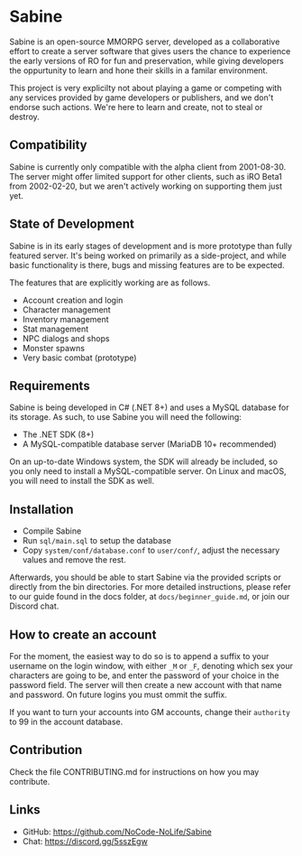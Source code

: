 Sabine
=============================================================================

Sabine is an open-source MMORPG server, developed as a collaborative effort
to create a server software that gives users the chance to experience the
early versions of RO for fun and preservation, while giving developers the
oppurtunity to learn and hone their skills in a familar environment.

This project is very explicilty not about playing a game or competing
with any services provided by game developers or publishers, and we don't
endorse such actions. We're here to learn and create, not to steal or
destroy.

Compatibility
-----------------------------------------------------------------------------

Sabine is currently only compatible with the alpha client from 2001-08-30.
The server might offer limited support for other clients, such as iRO
Beta1 from 2002-02-20, but we aren't actively working on supporting them
just yet.

State of Development
-----------------------------------------------------------------------------

Sabine is in its early stages of development and is more prototype than
fully featured server. It's being worked on primarily as a side-project,
and while basic functionality is there, bugs and missing features are
to be expected.

The features that are explicitly working are as follows.
- Account creation and login
- Character management
- Inventory management
- Stat management
- NPC dialogs and shops
- Monster spawns
- Very basic combat (prototype)

Requirements
-----------------------------------------------------------------------------

Sabine is being developed in C# (.NET 8+) and uses a MySQL database for
its storage. As such, to use Sabine you will need the following:

- The .NET SDK (8+)
- A MySQL-compatible database server (MariaDB 10+ recommended)

On an up-to-date Windows system, the SDK will already be included,
so you only need to install a MySQL-compatible server. On Linux and
macOS, you will need to install the SDK as well.

Installation
-----------------------------------------------------------------------------

* Compile Sabine
* Run `sql/main.sql` to setup the database
* Copy `system/conf/database.conf` to `user/conf/`,
  adjust the necessary values and remove the rest.

Afterwards, you should be able to start Sabine via the provided scripts or
directly from the bin directories. For more detailed instructions, please
refer to our guide found in the docs folder, at `docs/beginner_guide.md`,
or join our Discord chat.

How to create an account
-----------------------------------------------------------------------------

For the moment, the easiest way to do so is to append a suffix to your
username on the login window, with either `_M` or `_F`, denoting which
sex your characters are going to be, and enter the password of your
choice in the password field. The server will then create a new account
with that name and password. On future logins you must ommit the suffix.

If you want to turn your accounts into GM accounts, change their `authority`
to 99 in the account database.

Contribution
-----------------------------------------------------------------------------

Check the file CONTRIBUTING.md for instructions on how you may contribute.

Links
-----------------------------------------------------------------------------

* GitHub: https://github.com/NoCode-NoLife/Sabine
* Chat: https://discord.gg/5sszEgw
